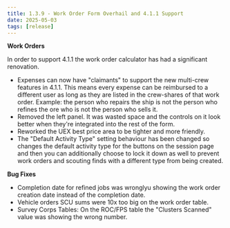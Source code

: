 ```yaml
---
title: 1.3.9 - Work Order Form Overhail and 4.1.1 Support
date: 2025-05-03
tags: [release]
---
```


**Work Orders**

In order to support 4.1.1 the work order calculator has had a significant renovation.

- Expenses can now have "claimants" to support the new multi-crew features in 4.1.1. This means every expense can be reimbursed to a different user as long as they are listed in the crew-shares of that work order. Example: the person who repairs the ship is not the person who refines the ore who is not the person who sells it.  
- Removed the left panel. It was wasted space and the controls on it look better when they're integrated into the rest of the form.
- Reworked the UEX best price area to be tighter and more friendly.
- The "Default Activity Type" setting behaviour has been changed so changes the default activity type for the buttons on the session page and then you can additionally choose to lock it down as well to prevent work orders and scouting finds with a different type from being created.

**Bug Fixes**

- Completion date for refined jobs was wronglyu showing the work order creation date instead of the completion date.
- Vehicle orders SCU sums were 10x too big on the work order table.
- Survey Corps Tables: On the ROC/FPS table the "Clusters Scanned" value was showing the wrong number.
